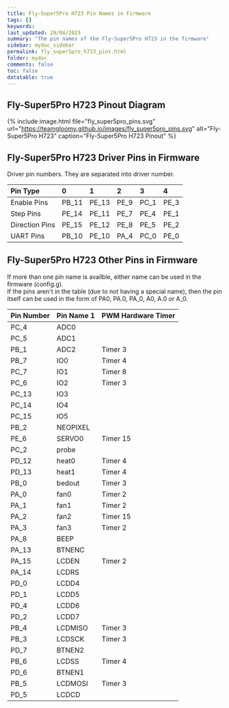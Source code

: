 ```yaml
---
title: Fly-Super5Pro H723 Pin Names in Firmware
tags: []
keywords: 
last_updated: 29/04/2023
summary: "The pin names of the Fly-Super5Pro H723 in the firmware"
sidebar: mydoc_sidebar
permalink: fly_super5pro_h723_pins.html
folder: mydoc
comments: false
toc: false
datatable: true
---
```


## Fly-Super5Pro H723 Pinout Diagram

{% include image.html file="fly_super5pro_pins.svg" url="https://teamgloomy.github.io/images/fly_super5pro_pins.svg" alt="Fly-Super5Pro H723" caption="Fly-Super5Pro H723 Pinout" %}

## Fly-Super5Pro H723 Driver Pins in Firmware

Driver pin numbers. They are separated into driver number.

<div class="datatable-begin"></div>

|Pin Type|0|1|2|3|4|
| :------------- |:-------------|:-------------|:-------------|:-------------|:-------------|
|Enable Pins|PB_11| PE_13| PE_9| PC_1| PE_3|
|Step Pins|PE_14| PE_11| PE_7| PE_4| PE_1|
|Direction Pins|PE_15| PE_12| PE_8| PE_5| PE_2|
|UART Pins|PB_10| PE_10| PA_4| PC_0| PE_0|

<div class="datatable-end"></div>

## Fly-Super5Pro H723 Other Pins in Firmware 

If more than one pin name is availble, either name can be used in the firmware (config.g).  
If the pins aren't in the table (due to not having a special name), then the pin itself can be used in the form of PA0, PA.0, PA_0, A0, A.0 or A_0.  

<div class="datatable-begin"></div>

|Pin Number|Pin Name 1|PWM Hardware Timer|
| :------------- |:-------------|:-------------|
|PC_4|ADC0||
|PC_5|ADC1||
|PB_1|ADC2|Timer 3|
|PB_7|IO0|Timer 4|
|PC_7|IO1|Timer 8|
|PC_6|IO2|Timer 3|
|PC_13|IO3||
|PC_14|IO4||
|PC_15|IO5||
|PB_2|NEOPIXEL||
|PE_6|SERVO0|Timer 15|
|PC_2|probe||
|PD_12|heat0|Timer 4|
|PD_13|heat1|Timer 4|
|PB_0|bedout|Timer 3|
|PA_0|fan0|Timer 2|
|PA_1|fan1|Timer 2|
|PA_2|fan2|Timer 15|
|PA_3|fan3|Timer 2|
|PA_8|BEEP||
|PA_13|BTNENC||
|PA_15|LCDEN|Timer 2|
|PA_14|LCDRS||
|PD_0|LCDD4||
|PD_1|LCDD5||
|PD_4|LCDD6||
|PD_2|LCDD7||
|PB_4|LCDMISO|Timer 3|
|PB_3|LCDSCK|Timer 3|
|PD_7|BTNEN2||
|PB_6|LCDSS|Timer 4|
|PD_6|BTNEN1||
|PB_5|LCDMOSI|Timer 3|
|PD_5|LCDCD||

<div class="datatable-end"></div>